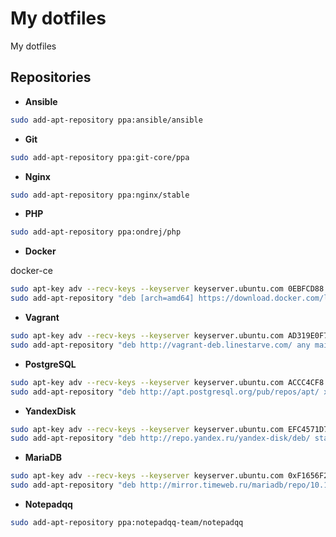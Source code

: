 My dotfiles
===========

My dotfiles

Repositories
------------

* **Ansible**  
```bash
sudo add-apt-repository ppa:ansible/ansible
```

* **Git**  
```bash
sudo add-apt-repository ppa:git-core/ppa
```

* **Nginx**  
```bash
sudo add-apt-repository ppa:nginx/stable
```

* **PHP**  
```bash
sudo add-apt-repository ppa:ondrej/php
```

* **Docker**  

docker-ce

```bash
sudo apt-key adv --recv-keys --keyserver keyserver.ubuntu.com 0EBFCD88
sudo add-apt-repository "deb [arch=amd64] https://download.docker.com/linux/ubuntu xenial stable"
```

* **Vagrant**  
```bash
sudo apt-key adv --recv-keys --keyserver keyserver.ubuntu.com AD319E0F7CFFA38B4D9F6E55CE3F3DE92099F7A4
sudo add-apt-repository "deb http://vagrant-deb.linestarve.com/ any main"
```

* **PostgreSQL**  
```bash
sudo apt-key adv --recv-keys --keyserver keyserver.ubuntu.com ACCC4CF8
sudo add-apt-repository "deb http://apt.postgresql.org/pub/repos/apt/ xenial-pgdg main"
```

* **YandexDisk**  
```bash
sudo apt-key adv --recv-keys --keyserver keyserver.ubuntu.com EFC4571D7C90E5AF
sudo add-apt-repository "deb http://repo.yandex.ru/yandex-disk/deb/ stable main"
```

* **MariaDB**  
```bash
sudo apt-key adv --recv-keys --keyserver keyserver.ubuntu.com 0xF1656F24C74CD1D8
sudo add-apt-repository "deb http://mirror.timeweb.ru/mariadb/repo/10.1/ubuntu xenial main"
```

* **Notepadqq**
```bash
sudo add-apt-repository ppa:notepadqq-team/notepadqq
```

